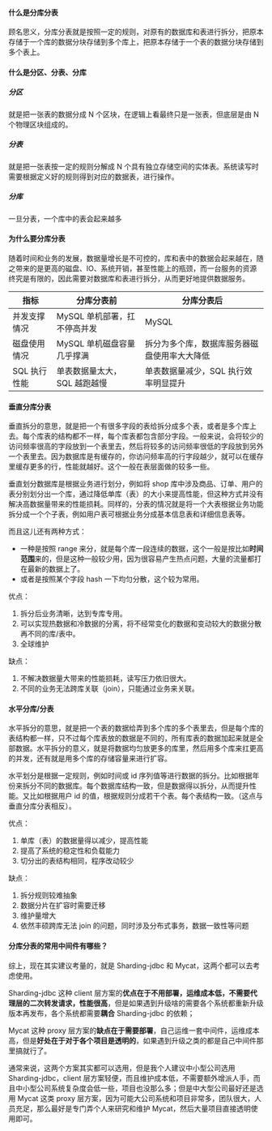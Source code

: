 #### 什么是分库分表

顾名思义，分库分表就是按照一定的规则，对原有的数据库和表进行拆分，把原本存储于一个库的数据分块存储到多个库上，把原本存储于一个表的数据分块存储到多个表上。

#### 什么是分区、分表、分库

##### 分区

就是把一张表的数据分成 N 个区块，在逻辑上看最终只是一张表，但底层是由 N 个物理区块组成的。

##### 分表

就是把一张表按一定的规则分解成 N 个具有独立存储空间的实体表。系统读写时需要根据定义好的规则得到对应的数据表，进行操作。

##### 分库

一旦分表，一个库中的表会起来越多

#### 为什么要分库分表

随着时间和业务的发展，数据量增长是不可控的，库和表中的数据会起来越在，随之带来的是更高的磁盘、IO、系统开销，甚至性能上的瓶颈，而一台服务的资源终究是有限的，因此需要对数据库和表进行拆分，从而更好地提供数据服务。

| 指标         | 分库分表前                   | 分库分表后                                   |
| ------------ | ---------------------------- | -------------------------------------------- |
| 并发支撑情况 | MySQL 单机部署，扛不停高并发 | MySQL                                        |
| 磁盘使用情况 | MySQL 单机磁盘容量几乎撑满   | 拆分为多个库，数据库服务器磁盘使用率大大降低 |
| SQL 执行性能 | 单表数据量太大，SQL 越跑越慢 | 单表数据量减少，SQL 执行效率明显提升         |

#### 垂直分库分表

垂直拆分的意思，就是把一个有很多字段的表给拆分成多个表，或者是多个库上去。每个库表的结构都不一样，每个库表都包含部分字段。一般来说，会将较少的访问频率很高的字段放到一个表里去，然后将较多的访问频率很低的字段放到另外一个表里去。因为数据库是有缓存的，你访问频率高的行字段越少，就可以在缓存里缓存更多的行，性能就越好。这个一般在表层面做的较多一些。

垂直划分数据库是根据业务进行划分，例如将 shop 库中涉及商品、订单、用户的表分别划分出一个库，通过降低单库（表）的大小来提高性能，但这种方式并没有解决高数据量带来的性能损耗。同样的，分表的情况就是将一个大表根据业务功能拆分成一个个子表，例如用户表可根据业务分成基本信息表和详细信息表等。

而且这儿还有两种方式：

- 一种是按照 range 来分，就是每个库一段连续的数据，这个一般是按比如**时间范围**来的，但是这种一般较少用，因为很容易产生热点问题，大量的流量都打在最新的数据上了。
- 或者是按照某个字段 hash 一下均匀分散，这个较为常用。

优点：

1. 拆分后业务清晰，达到专库专用。
2. 可以实现热数据和冷数据的分离，将不经常变化的数据和变动较大的数据分散再不同的库/表中。
3. 全球维护

缺点：

1. 不解决数据量大带来的性能损耗，读写压力依旧很大。
2. 不同的业务无法跨库关联（join），只能通过业务来关联。

#### 水平分库/分表

水平拆分的意思，就是把一个表的数据给弄到多个库的多个表里去，但是每个库的表结构都一样，只不过每个库表放的数据是不同的，所有库表的数据加起来就是全部数据。水平拆分的意义，就是将数据均匀放更多的库里，然后用多个库来扛更高的并发，还有就是用多个库的存储容量来进行扩容。

水平划分是根据一定规则，例如时间或 id 序列值等进行数据的拆分。比如根据年份来拆分不同的数据库。每个数据库结构一致，但是数据得以拆分，从而提升性能。又比如根据用户 id 的值，根据规则分成若干个表。每个表结构一致。（这点与垂直分库分表相反）。

优点：

1. 单库（表）的数据量得以减少，提高性能
2. 提高了系统的稳定性和负载能力
3. 切分出的表结构相同，程序改动较少

缺点：

1. 拆分规则较难抽象
2. 数据分片在扩容时需要迁移
3. 维护量增大
4. 依然丰硕跨库无法 join 的问题，同时涉及分布式事务，数据一致性等问题

#### 分库分表的常用中间件有哪些？

综上，现在其实建议考量的，就是 Sharding-jdbc 和 Mycat，这两个都可以去考虑使用。

Sharding-jdbc 这种 client 层方案的**优点在于不用部署，运维成本低，不需要代理层的二次转发请求，性能很高**，但是如果遇到升级啥的需要各个系统都重新升级版本再发布，各个系统都需要**耦合** Sharding-jdbc 的依赖；

Mycat 这种 proxy 层方案的**缺点在于需要部署**，自己运维一套中间件，运维成本高，但是**好处在于对于各个项目是透明的**，如果遇到升级之类的都是自己中间件那里搞就行了。

通常来说，这两个方案其实都可以选用，但是我个人建议中小型公司选用 Sharding-jdbc，client 层方案轻便，而且维护成本低，不需要额外增派人手，而且中小型公司系统复杂度会低一些，项目也没那么多；但是中大型公司最好还是选用 Mycat 这类 proxy 层方案，因为可能大公司系统和项目非常多，团队很大，人员充足，那么最好是专门弄个人来研究和维护 Mycat，然后大量项目直接透明使用即可。

